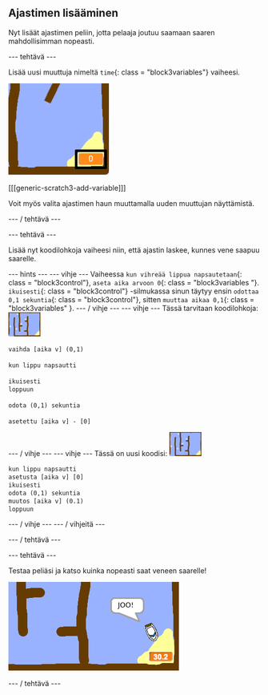 ## Ajastimen lisääminen

Nyt lisäät ajastimen peliin, jotta pelaaja joutuu saamaan saaren mahdollisimman nopeasti.

\--- tehtävä \---

Lisää uusi muuttuja nimeltä `time`{: class = "block3variables"} vaiheesi.

![kuvakaappaus](images/boat-variable-annotated.png)

[[[generic-scratch3-add-variable]]]

Voit myös valita ajastimen haun muuttamalla uuden muuttujan näyttämistä.

\--- / tehtävä \---

\--- tehtävä \---

Lisää nyt koodilohkoja vaiheesi niin, että ajastin laskee, kunnes vene saapuu saarelle.

\--- hints \--- \--- vihje \--- Vaiheessa `kun vihreää lippua napsautetaan`{: class = "block3control"}, `aseta aika arvoon 0`{: class = "block3variables "}. `ikuisesti`{: class = "block3control"} -silmukassa sinun täytyy ensin `odottaa 0,1 sekuntia`{: class = "block3control"}, sitten `muuttaa aikaa 0,1`{: class = "block3variables" }. \--- / vihje \--- \--- vihje \--- Tässä tarvitaan koodilohkoja: ![vaihe](images/stage.png)

```blocks3
vaihda [aika v] (0,1)

kun lippu napsautti

ikuisesti
loppuun

odota (0,1) sekuntia

asetettu [aika v] - [0]
```

\--- / vihje \--- \--- vihje \--- Tässä on uusi koodisi: ![vaihe](images/stage.png)

```blocks3
kun lippu napsautti
asetusta [aika v] [0]
ikuisesti
odota (0,1) sekuntia
muutos [aika v] (0.1)
loppuun
```

\--- / vihje \--- \--- / vihjeitä \---

\--- / tehtävä \---

\--- tehtävä \---

Testaa peliäsi ja katso kuinka nopeasti saat veneen saarelle!

![kuvakaappaus](images/boat-variable-test.png)

\--- / tehtävä \---